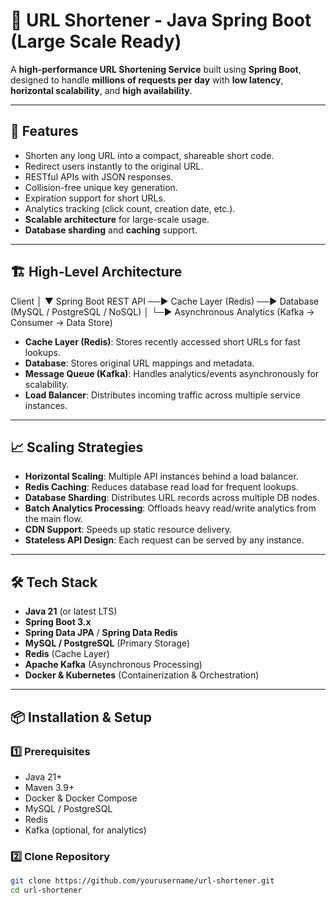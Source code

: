 # 🚀 URL Shortener - Java Spring Boot (Large Scale Ready)

A **high-performance URL Shortening Service** built using **Spring Boot**, designed to handle **millions of requests per day** with **low latency**, **horizontal scalability**, and **high availability**.

---

## 📜 Features
- Shorten any long URL into a compact, shareable short code.
- Redirect users instantly to the original URL.
- RESTful APIs with JSON responses.
- Collision-free unique key generation.
- Expiration support for short URLs.
- Analytics tracking (click count, creation date, etc.).
- **Scalable architecture** for large-scale usage.
- **Database sharding** and **caching** support.

---

## 🏗️ High-Level Architecture
Client
│
▼
Spring Boot REST API ──► Cache Layer (Redis) ──► Database (MySQL / PostgreSQL / NoSQL)
│
└─► Asynchronous Analytics (Kafka → Consumer → Data Store)

- **Cache Layer (Redis)**: Stores recently accessed short URLs for fast lookups.
- **Database**: Stores original URL mappings and metadata.
- **Message Queue (Kafka)**: Handles analytics/events asynchronously for scalability.
- **Load Balancer**: Distributes incoming traffic across multiple service instances.

---

## 📈 Scaling Strategies
- **Horizontal Scaling**: Multiple API instances behind a load balancer.
- **Redis Caching**: Reduces database read load for frequent lookups.
- **Database Sharding**: Distributes URL records across multiple DB nodes.
- **Batch Analytics Processing**: Offloads heavy read/write analytics from the main flow.
- **CDN Support**: Speeds up static resource delivery.
- **Stateless API Design**: Each request can be served by any instance.

---

## 🛠️ Tech Stack
- **Java 21** (or latest LTS)
- **Spring Boot 3.x**
- **Spring Data JPA** / **Spring Data Redis**
- **MySQL / PostgreSQL** (Primary Storage)
- **Redis** (Cache Layer)
- **Apache Kafka** (Asynchronous Processing)
- **Docker & Kubernetes** (Containerization & Orchestration)

---

## 📦 Installation & Setup

### 1️⃣ Prerequisites
- Java 21+
- Maven 3.9+
- Docker & Docker Compose
- MySQL / PostgreSQL
- Redis
- Kafka (optional, for analytics)

### 2️⃣ Clone Repository
```bash
git clone https://github.com/yourusername/url-shortener.git
cd url-shortener
